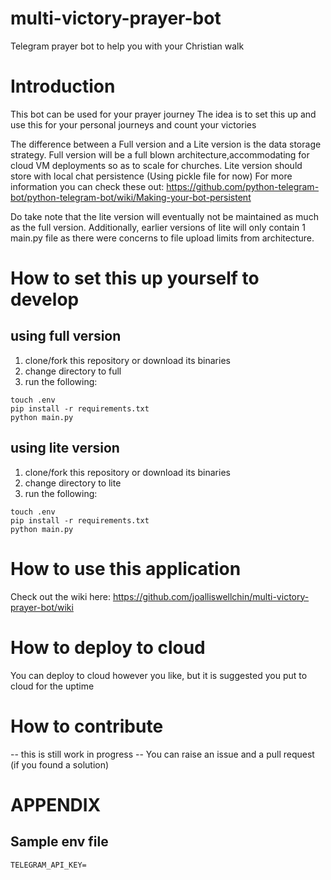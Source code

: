 # multi-victory-prayer-bot
Telegram prayer bot to help you with your Christian walk

# Introduction
This bot can be used for your prayer journey
The idea is to set this up and use this for your personal journeys and count
your victories

The difference between a Full version and a Lite version is the data storage 
strategy. Full version will be a full blown architecture,accommodating for cloud
VM deployments so as to scale for churches. Lite version should store with 
local chat persistence (Using pickle file for now)
For more information you can check these out:
https://github.com/python-telegram-bot/python-telegram-bot/wiki/Making-your-bot-persistent

Do take note that the lite version will eventually not be maintained as much as
the full version. Additionally, earlier versions of lite will only contain 1
main.py file as there were concerns to file upload limits from architecture.

# How to set this up yourself to develop
## using full version
1. clone/fork this repository or download its binaries
2. change directory to full
3. run the following:
```
touch .env
pip install -r requirements.txt
python main.py
```
## using lite version
1. clone/fork this repository or download its binaries
2. change directory to lite
3. run the following:
```
touch .env
pip install -r requirements.txt
python main.py
```

# How to use this application
Check out the wiki here: https://github.com/joalliswellchin/multi-victory-prayer-bot/wiki 

# How to deploy to cloud
You can deploy to cloud however you like, but it is suggested you put to cloud
for the uptime


# How to contribute
-- this is still work in progress --
You can raise an issue and a pull request (if you found a solution)

# APPENDIX
## Sample env file
```
TELEGRAM_API_KEY=
```
